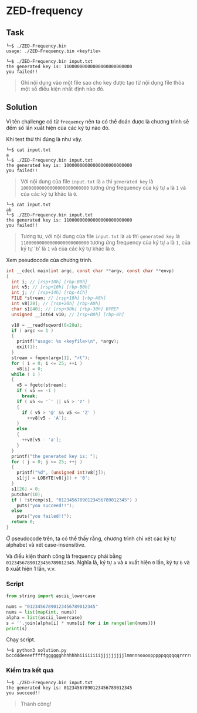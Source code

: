 # ZED-frequency
## Task
```
└─$ ./ZED-Frequency.bin
usage: ./ZED-Frequency.bin <keyfile>
```
```
└─$ ./ZED-Frequency.bin input.txt
the generated key is: 11000000000000000000000000
you failed!!
```
> Ghi nội dụng vào một file sao cho key được tạo từ nội dụng file thỏa một số điều kiện nhất định nào đó.  

## Solution
Vì tên challenge có từ `frequency` nên ta có thể đoán được là chương trình sẽ đếm số lần xuất hiện của các ký tự nào đó.  

Khi test thử thì đúng là như vậy.  
```
└─$ cat input.txt
a
└─$ ./ZED-Frequency.bin input.txt
the generated key is: 10000000000000000000000000
you failed!!
```  
> Với nội dung của file `input.txt` là `a` thì `generated key` là `10000000000000000000000000` tương ứng frequency của ký tự `a` là `1` và của các ký tự khác là `0`.  


```
└─$ cat input.txt
ab
└─$ ./ZED-Frequency.bin input.txt
the generated key is: 11000000000000000000000000
you failed!!
```  
> Tương tự, với nội dung của file `input.txt` là `ab` thì `generated key` là `11000000000000000000000000` tương ứng frequency của ký tự `a` là `1`, của ký tự 'b' là `1` và của các ký tự khác là `0`.  

Xem pseudocode của chương trình.  
```c
int __cdecl main(int argc, const char **argv, const char **envp)
{
  int i; // [rsp+10h] [rbp-B0h]
  int v5; // [rsp+10h] [rbp-B0h]
  int j; // [rsp+14h] [rbp-ACh]
  FILE *stream; // [rsp+18h] [rbp-A8h]
  int v8[28]; // [rsp+20h] [rbp-A0h]
  char s1[40]; // [rsp+90h] [rbp-30h] BYREF
  unsigned __int64 v10; // [rsp+B8h] [rbp-8h]

  v10 = __readfsqword(0x28u);
  if ( argc <= 1 )
  {
    printf("usage: %s <keyfile>\n", *argv);
    exit(1);
  }
  stream = fopen(argv[1], "rt");
  for ( i = 0; i <= 25; ++i )
    v8[i] = 0;
  while ( 1 )
  {
    v5 = fgetc(stream);
    if ( v5 == -1 )
      break;
    if ( v5 <= '`' || v5 > 'z' )
    {
      if ( v5 > '@' && v5 <= 'Z' )
        ++v8[v5 - 'A'];
    }
    else
    {
      ++v8[v5 - 'a'];
    }
  }
  printf("the generated key is: ");
  for ( j = 0; j <= 25; ++j )
  {
    printf("%d", (unsigned int)v8[j]);
    s1[j] = LOBYTE(v8[j]) + '0';
  }
  s1[26] = 0;
  putchar(10);
  if ( !strcmp(s1, "01234567890123456789012345") )
    puts("you succeed!!");
  else
    puts("you failed!!");
  return 0;
}
```  

Ở pseudocode trên, ta có thể thấy rằng, chương trình chỉ xét các ký tự alphabet và xét case-insensitive.  

Và điều kiện thành công là frequency phải bằng `01234567890123456789012345`. Nghĩa là, ký tự `a` và `A` xuất hiện `0` lần, ký tự `b` và `B` xuất hiện 1 lần, v.v.  

### Script
```python
from string import ascii_lowercase

nums = "01234567890123456789012345"
nums = list(map(int, nums))
alpha = list(ascii_lowercase)
s = ''.join(alpha[i] * nums[i] for i in range(len(nums)))
print(s)
```

Chạy script.  
```
└─$ python3 solution.py
bccdddeeeefffffgggggghhhhhhhiiiiiiiijjjjjjjjjlmmnnnoooopppppqqqqqqrrrrrrrsssssssstttttttttvwwxxxyyyyzzzzz
```

### Kiểm tra kết quả
```
└─$ ./ZED-Frequency.bin input.txt
the generated key is: 01234567890123456789012345
you succeed!!
```
> Thành công!

